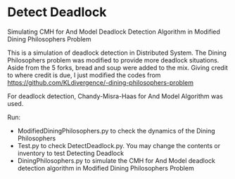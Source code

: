 # Detect Deadlock
Simulating CMH for And Model Deadlock Detection Algorithm in Modified Dining Philosophers Problem


This is a simulation of deadlock detection in Distributed System.  The Dining Philosophers problem was modified to provide more deadlock situations.  Aside from the 5 forks, bread and soup were added to the mix.  Giving credit to where credit is due, I just modified the codes from  https://github.com/KLdivergence/-dining-philosophers-problem


For deadlock detection, Chandy-Misra-Haas for And Model Algorithm was used.

Run:

- ModifiedDiningPhilosophers.py to check the dynamics of the Dining Philosophers
- Test.py to check DetectDeadlock.py.  You may change the contents or inventory to test Detecting Deadlock
- DiningPhilosophers.py to simulate the CMH for And Model deadlock detection algorithm in Modified Dining Philosophers Problem

